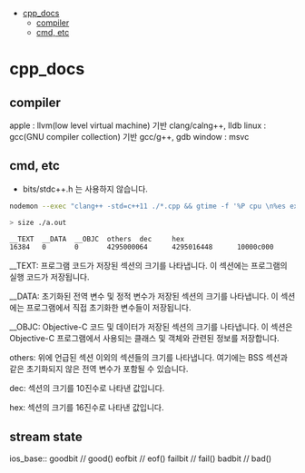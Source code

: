 <!-- toc -->

-   [cpp_docs](#cpp_docs)
    -   [compiler](#compiler)
    -   [cmd, etc](#cmd-etc)

<!-- tocstop -->

# cpp_docs

## compiler

apple : llvm(low level virtual machine) 기반 clang/calng++, lldb
linux : gcc(GNU compiler collection) 기반 gcc/g++, gdb
window : msvc

## cmd, etc

-   bits/stdc++.h 는 사용하지 않습니다.

```bash
nodemon --exec "clang++ -std=c++11 ./*.cpp && gtime -f '%P cpu \n%es exeuction time\nmomery %MKB' ./a.out" -e cpp
```

```bash
> size ./a.out

__TEXT  __DATA  __OBJC  others  dec     hex
16384   0       0       4295000064      4295016448      10000c000
```

\_\_TEXT: 프로그램 코드가 저장된 섹션의 크기를 나타냅니다. 이 섹션에는 프로그램의 실행 코드가 저장됩니다.

\_\_DATA: 초기화된 전역 변수 및 정적 변수가 저장된 섹션의 크기를 나타냅니다. 이 섹션에는 프로그램에서 직접 초기화한 변수들이 저장됩니다.

\_\_OBJC: Objective-C 코드 및 데이터가 저장된 섹션의 크기를 나타냅니다. 이 섹션은 Objective-C 프로그램에서 사용되는 클래스 및 객체와 관련된 정보를 저장합니다.

others: 위에 언급된 섹션 이외의 섹션들의 크기를 나타냅니다. 여기에는 BSS 섹션과 같은 초기화되지 않은 전역 변수가 포함될 수 있습니다.

dec: 섹션의 크기를 10진수로 나타낸 값입니다.

hex: 섹션의 크기를 16진수로 나타낸 값입니다.

## stream state

ios_base::
goodbit // good()
eofbit // eof()
failbit // fail()
badbit // bad()
